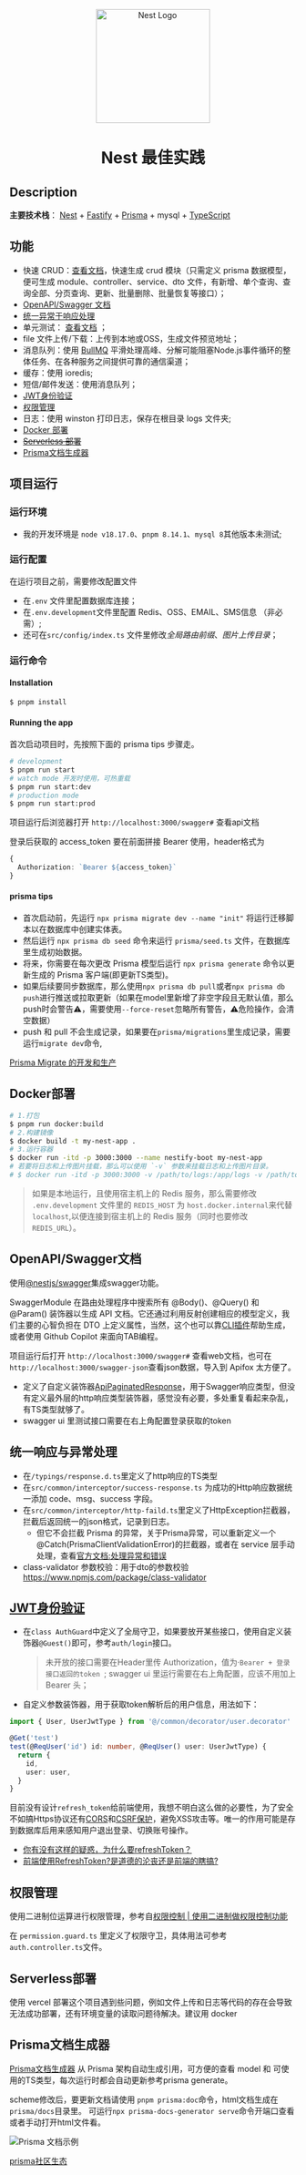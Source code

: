 <p align="center">
  <a href="https://nest.nodejs.cn/" target="blank"><img src="https://nestjs.com/img/logo-small.svg" width="200" alt="Nest Logo" /></a>
</p>
<H1 align="center">Nest 最佳实践</H1>

## Description

**主要技术栈**： [Nest](https://github.com/nestjs/nest) + [Fastify](https://www.fastify.cn/) + [Prisma](https://prisma.nodejs.cn/) + mysql + [TypeScript](https://www.tslang.cn/docs/home.html)

## 功能

- 快速 CRUD：[查看文档](./src/modules/core/readme.md#Fast-CRUD)，快速生成 crud 模块（只需定义 prisma 数据模型，便可生成 module、controller、service、dto 文件，有新增、单个查询、查询全部、分页查询、更新、批量删除、批量恢复等接口）；
- [OpenAPI/Swagger 文档](#OpenAPI/Swagger文档)
- [统一异常于响应处理](#统一响应与异常处理)
- 单元测试： [查看文档](./src/modules/core/unit-test.md) ；
- file 文件上传/下载：上传到本地或OSS，生成文件预览地址；
- 消息队列：使用 [BullMQ](https://docs.bullmq.io/) 平滑处理高峰、分解可能阻塞Node.js事件循环的整体任务、在各种服务之间提供可靠的通信渠道；
- 缓存：使用 ioredis;
- 短信/邮件发送：使用消息队列；
- [JWT身份验证](#JWT身份验证)
- [权限管理](#权限管理)
- 日志：使用 winston 打印日志，保存在根目录 logs 文件夹;
- [Docker 部署](#docker部署)
- [~~Serverless 部署~~](#Serverless部署)
- [Prisma文档生成器](#Prisma文档生成器)

## 项目运行

### 运行环境

- 我的开发环境是 `node v18.17.0`、`pnpm 8.14.1`、`mysql 8`其他版本未测试;

### 运行配置

在运行项目之前，需要修改配置文件

- 在`.env` 文件里配置数据库连接；
- 在`.env.development`文件里配置 Redis、OSS、EMAIL、SMS信息 （非必需）;
- 还可在`src/config/index.ts` 文件里修改*全局路由前缀*、_图片上传目录_；

### 运行命令

#### Installation

```bash
$ pnpm install
```

#### Running the app

首次启动项目时，先按照下面的 prisma tips 步骤走。

```bash
# development
$ pnpm run start
# watch mode 开发时使用，可热重载
$ pnpm run start:dev
# production mode
$ pnpm run start:prod
```

项目运行后浏览器打开 `http://localhost:3000/swagger#` 查看api文档

登录后获取的 access_token 要在前面拼接 Bearer 使用，header格式为

```ts
{
  Authorization: `Bearer ${access_token}`
}
```

#### prisma tips

- 首次启动前，先运行 `npx prisma migrate dev --name "init"` 将运行迁移脚本以在数据库中创建实体表。
- 然后运行 `npx prisma db seed` 命令来运行 `prisma/seed.ts` 文件，在数据库里生成初始数据。
- 将来，你需要在每次更改 Prisma 模型后运行 `npx prisma generate` 命令以更新生成的 Prisma 客户端(即更新TS类型)。
- 如果后续要同步数据库，那么使用`npx prisma db pull`或者`npx prisma db push`进行推送或拉取更新（如果在model里新增了非空字段且无默认值，那么push时会警告⚠️，需要使用`--force-reset`忽略所有警告，⚠️危险操作，会清空数据）
- push 和 pull 不会生成记录，如果要在`prisma/migrations`里生成记录，需要运行`migrate dev`命令,

[Prisma Migrate 的开发和生产](https://prisma.nodejs.cn/concepts/components/prisma-migrate/migrate-development-production)

## Docker部署

```bash
# 1.打包
$ pnpm run docker:build
# 2.构建镜像
$ docker build -t my-nest-app .
# 3.运行容器
$ docker run -itd -p 3000:3000 --name nestify-boot my-nest-app
# 若要将日志和上传图片挂载，那么可以使用 `-v` 参数来挂载日志和上传图片目录。
# $ docker run -itd -p 3000:3000 -v /path/to/logs:/app/logs -v /path/to/uploads:/nest-static --name nestify-boot my-nest-app
```

> 如果是本地运行，且使用宿主机上的 Redis 服务，那么需要修改 `.env.development` 文件里的 `REDIS_HOST` 为 `host.docker.internal`来代替 `localhost`,以便连接到宿主机上的 Redis 服务（同时也要修改 `REDIS_URL`）。

## OpenAPI/Swagger文档

使用[@nestjs/swagger](https://nest.nodejs.cn/openapi/introduction)集成swagger功能。

SwaggerModule 在路由处理程序中搜索所有 @Body()、@Query() 和 @Param() 装饰器以生成 API 文档。它还通过利用反射创建相应的模型定义，我们主要的心智负担在 DTO 上定义属性，当然，这个也可以靠[CLI插件](https://nest.nodejs.cn/openapi/cli-plugin)帮助生成，或者使用 Github Copilot 来面向TAB编程。

项目运行后打开 `http://localhost:3000/swagger#` 查看web文档，也可在`http://localhost:3000/swagger-json`查看json数据，导入到 Apifox 太方便了。

- 定义了自定义装饰器[ApiPaginatedResponse](./src/common/decorator/paginated.decorator.ts)，用于Swagger响应类型，但没有定义最外层的http响应类型装饰器，感觉没有必要，多处重复看起来杂乱，有TS类型就够了。
- swagger ui 里测试接口需要在右上角配置登录获取的token

## 统一响应与异常处理

- 在`/typings/response.d.ts`里定义了http响应的TS类型
- 在`src/common/interceptor/success-response.ts` 为成功的Http响应数据统一添加 code、msg、success 字段。
- 在`src/common/interceptor/http-faild.ts`里定义了HttpException拦截器，拦截后返回统一的json格式，记录到日志。
  - 但它不会拦截 Prisma 的异常，关于Prisma异常，可以重新定义一个 @Catch(PrismaClientValidationError)的拦截器，或者在 service 层手动处理，查看[官方文档:处理异常和错误](https://prisma.nodejs.cn/concepts/components/prisma-client/handling-exceptions-and-errors)
- class-validator 参数校验：用于dto的参数校验 https://www.npmjs.com/package/class-validator

## [JWT身份验证](https://nest.nodejs.cn/security/authentication#jwt-%E4%BB%A4%E7%89%8C)

- 在`class AuthGuard`中定义了全局守卫，如果要放开某些接口，使用自定义装饰器`@Guest()`即可，参考`auth/login`接口。

  > 未开放的接口需要在Header里传 Authorization，值为·`Bearer + 登录接口返回的token `; swagger ui 里运行需要在右上角配置，应该不用加上 Bearer 头；

- 自定义参数装饰器，用于获取token解析后的用户信息，用法如下：

```ts
import { User, UserJwtType } from '@/common/decorator/user.decorator'

@Get('test')
test(@ReqUser('id') id: number, @ReqUser() user: UserJwtType) {
  return {
    id,
    user: user,
  }
}
```

目前没有设计`refresh_token`给前端使用，我想不明白这么做的必要性，为了安全不如搞Https协议还有[CORS](https://nest.nodejs.cn/security/cors)和[CSRF保护](https://nest.nodejs.cn/security/csrf)，避免XSS攻击等。唯一的作用可能是存到数据库后用来感知用户退出登录、切换账号操作。

- [你有没有这样的疑惑，为什么要refreshToken？](https://juejin.cn/post/7081578246055133214)
- [前端使用RefreshToken?是道德的沦丧还是前端的瞎搞?](https://juejin.cn/post/7263117148373205049?from=search-suggest)

## 权限管理

使用二进制位运算进行权限管理，参考自[权限控制 | 使用二进制做权限控制功能](https://zhuanlan.zhihu.com/p/30103832)

在 `permission.guard.ts` 里定义了权限守卫，具体用法可参考`auth.controller.ts`文件。

## Serverless部署

使用 vercel 部署这个项目遇到些问题，例如文件上传和日志等代码的存在会导致无法成功部署，还有环境变量的读取问题待解决。建议用 docker

## Prisma文档生成器

[Prisma文档生成器](https://github.com/pantharshit00/prisma-docs-generator) 从 Prisma 架构自动生成引用，可方便的查看 model 和 可使用的TS类型，每次运行时都会自动更新参考prisma generate。

scheme修改后，要更新文档请使用 `pnpm prisma:doc`命令，html文档生成在`prisma/docs`目录里。
可运行`npx prisma-docs-generator serve`命令开端口查看或者手动打开html文件看。

![Prisma 文档示例](https://user-images.githubusercontent.com/22195362/89097596-edeadc00-d3fd-11ea-91ea-86d5d8076da0.png)

[prisma社区生态](https://www.prisma.io/docs/orm/prisma-schema/overview/generators#community-generators)

